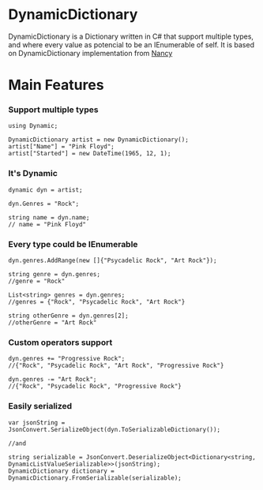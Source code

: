 # DynamicDictionary

DynamicDictionary is a Dictionary written in C# that support multiple types, 
and where every value as potencial to be an IEnumerable of self.
It is based on DynamicDictionary implementation from [Nancy](https://github.com/NancyFx/Nancy/blob/96cde2b1ed58f25c3b21ff9d88ac931c32f692e7/src/Nancy/DynamicDictionary.cs)

# Main Features

### Support multiple types

```CSHARP
using Dynamic;

DynamicDictionary artist = new DynamicDictionary();
artist["Name"] = "Pink Floyd";
artist["Started"] = new DateTime(1965, 12, 1);
```

### It's Dynamic

```CSHARP
dynamic dyn = artist;

dyn.Genres = "Rock";

string name = dyn.name;
// name = "Pink Floyd"
```

### Every type could be IEnumerable

```CSHARP
dyn.genres.AddRange(new []{"Psycadelic Rock", "Art Rock"});

string genre = dyn.genres;
//genre = "Rock"

List<string> genres = dyn.genres;
//genres = {"Rock", "Psycadelic Rock", "Art Rock"}

string otherGenre = dyn.genres[2];
//otherGenre = "Art Rock"
```

### Custom operators support

```CSHARP
dyn.genres += "Progressive Rock";
//{"Rock", "Psycadelic Rock", "Art Rock", "Progressive Rock"}

dyn.genres -= "Art Rock";
//{"Rock", "Psycadelic Rock", "Progressive Rock"}
```

### Easily serialized
```CSHARP
var jsonString = JsonConvert.SerializeObject(dyn.ToSerializableDictionary());

//and

string serializable = JsonConvert.DeserializeObject<Dictionary<string, DynamicListValueSerializable>>(jsonString);
DynamicDictionary dictionary = DynamicDictionary.FromSerializable(serializable);

```